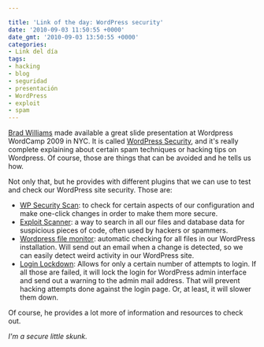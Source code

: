 ```yaml
---

title: 'Link of the day: WordPress security'
date: '2010-09-03 11:50:55 +0000'
date_gmt: '2010-09-03 13:50:55 +0000'
categories:
- Link del día
tags:
- hacking
- blog
- seguridad
- presentación
- WordPress
- exploit
- spam
---
```


[Brad Williams](http://strangework.com/) made available a great slide presentation at Wordpress WordCamp 2009 in NYC. It is called [WordPress Security](http://www.slideshare.net/williamsba/wordpress-security-updated), and it's really complete explaining about certain spam techniques or hacking tips on Wordpress. Of course, those are things that can be avoided and he tells us how.

Not only that, but he provides with different plugins that we can use to test and check our WordPress site  security. Those are:

- [WP Security Scan](http://wordpress.org/extend/plugins/wp-security-scan/): to check for certain aspects of our configuration and make one-click changes in order to make them more secure.
- [Exploit Scanner](http://wordpress.org/extend/plugins/exploit-scanner/): a way to search in all our files and database data for suspicious pieces of code, often used by hackers or spammers.
- [Wordpress file monitor](http://wordpress.org/extend/plugins/wordpress-file-monitor/): automatic checking for all files in our WordPress installation. Will send out an email when a change is detected, so we can easily detect weird activity in our WordPress site.
- [Login Lockdown](http://wordpress.org/extend/plugins/login-lockdown/): Allows for only a certain number of attempts to login. If all those are failed, it will lock the login for WordPress admin interface and send out a warning to the admin mail address. That will prevent hacking attempts done against the login page. Or, at least, it will slower them down.

Of course, he provides a lot more of information and resources to check out.

_I'm a secure little skunk._
